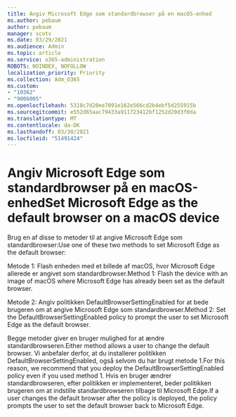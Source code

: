 ```yaml
---
title: Angiv Microsoft Edge som standardbrowser på en macOS-enhed
ms.author: pebaum
author: pebaum
manager: scotv
ms.date: 03/29/2021
ms.audience: Admin
ms.topic: article
ms.service: o365-administration
ROBOTS: NOINDEX, NOFOLLOW
localization_priority: Priority
ms.collection: Adm_O365
ms.custom:
- "10362"
- "9006005"
ms.openlocfilehash: 5318c7d20ee7091e162e566cd2b4ebf5d255915b
ms.sourcegitcommit: e552d65aac79433a911723412bf1252d20d3f0da
ms.translationtype: MT
ms.contentlocale: da-DK
ms.lasthandoff: 03/30/2021
ms.locfileid: "51491424"
---
```

# <a name="set-microsoft-edge-as-the-default-browser-on-a-macos-device"></a><span data-ttu-id="95216-102">Angiv Microsoft Edge som standardbrowser på en macOS-enhed</span><span class="sxs-lookup"><span data-stu-id="95216-102">Set Microsoft Edge as the default browser on a macOS device</span></span>

<span data-ttu-id="95216-103">Brug en af disse to metoder til at angive Microsoft Edge som standardbrowser:</span><span class="sxs-lookup"><span data-stu-id="95216-103">Use one of these two methods to set Microsoft Edge as the default browser:</span></span>

<span data-ttu-id="95216-104">Metode 1: Flash enheden med et billede af macOS, hvor Microsoft Edge allerede er angivet som standardbrowser.</span><span class="sxs-lookup"><span data-stu-id="95216-104">Method 1: Flash the device with an image of macOS where Microsoft Edge has already been set as the default browser.</span></span>

<span data-ttu-id="95216-105">Metode 2: Angiv politikken DefaultBrowserSettingEnabled for at bede brugeren om at angive Microsoft Edge som standardbrowser.</span><span class="sxs-lookup"><span data-stu-id="95216-105">Method 2: Set the DefaultBrowserSettingEnabled policy to prompt the user to set Microsoft Edge as the default browser.</span></span>

<span data-ttu-id="95216-106">Begge metoder giver en bruger mulighed for at ændre standardbrowseren.</span><span class="sxs-lookup"><span data-stu-id="95216-106">Either method allows a user to change the default browser.</span></span> <span data-ttu-id="95216-107">Vi anbefaler derfor, at du installerer politikken DefaultBrowserSettingEnabled, også selvom du har brugt metode 1.</span><span class="sxs-lookup"><span data-stu-id="95216-107">For this reason, we recommend that you deploy the DefaultBrowserSettingEnabled policy even if you used method 1.</span></span> <span data-ttu-id="95216-108">Hvis en bruger ændrer standardbrowseren, efter politikken er implementeret, beder politikken brugeren om at indstille standardbrowseren tilbage til Microsoft Edge.</span><span class="sxs-lookup"><span data-stu-id="95216-108">If a user changes the default browser after the policy is deployed, the policy prompts the user to set the default browser back to Microsoft Edge.</span></span>
